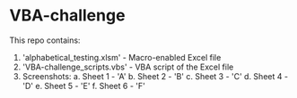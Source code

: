 # VBA-challenge
This repo contains:
  1. 'alphabetical_testing.xlsm' - Macro-enabled Excel file
  2. 'VBA-challenge_scripts.vbs' - VBA script of the Excel file
  3. Screenshots:
     a. Sheet 1 - 'A'
     b. Sheet 2 - 'B'
     c. Sheet 3 - 'C'
     d. Sheet 4 - 'D'
     e. Sheet 5 - 'E'
     f. Sheet 6 - 'F'
